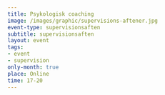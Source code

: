```yaml
---
title: Psykologisk coaching
image: /images/graphic/supervisions-aftener.jpg
event-type: supervisionsaften
subtitle: supervisionsaften
layout: event
tags:
- event
- supervision
only-month: true
place: Online
time: 17-20
---
```


